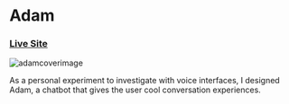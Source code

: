 # Adam

### [Live Site](https://adamaibot.netlify.app/)

![adamcoverimage](https://user-images.githubusercontent.com/92688327/146228006-5aad3d4c-8ce6-42fa-8da8-7466aeca9f72.PNG)

As a personal experiment to investigate with voice interfaces, I designed Adam, a chatbot that gives the user cool conversation experiences.
